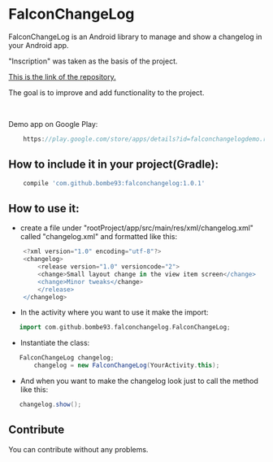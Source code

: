 # FalconChangeLog
FalconChangeLog is an Android library to manage and show a changelog in your Android app.

"Inscription" was taken as the basis of the project.

[This is the link of the repository.](https://github.com/MartinvanZ/Inscription)

The goal is to improve and add functionality to the project.

<br>

Demo app on Google Play: 
```groovy
	https://play.google.com/store/apps/details?id=falconchangelogdemo.riccardo.com.falconchangelogdemo
```

## How to include it in your project(Gradle):

```groovy
	compile 'com.github.bombe93:falconchangelog:1.0.1'
```


## How to use it:

- create a file under "rootProject/app/src/main/res/xml/changelog.xml" called "changelog.xml" and formatted like this:
```groovy
	<?xml version="1.0" encoding="utf-8"?>
	<changelog>
	    <release version="1.0" versioncode="2">
		<change>Small layout change in the view item screen</change>
		<change>Minor tweaks</change>
	    </release>
	</changelog>
```

- In the activity where you want to use it make the import:
 ```groovy
 	import com.github.bombe93.falconchangelog.FalconChangeLog; 
 ```
- Instantiate the class:
 ```groovy
 	FalconChangeLog changelog;
        changelog = new FalconChangeLog(YourActivity.this);
 ```
- And when you want to make the changelog look just to call the method like this:
 ```groovy
	changelog.show();
 ```




## Contribute

You can contribute without any problems.
